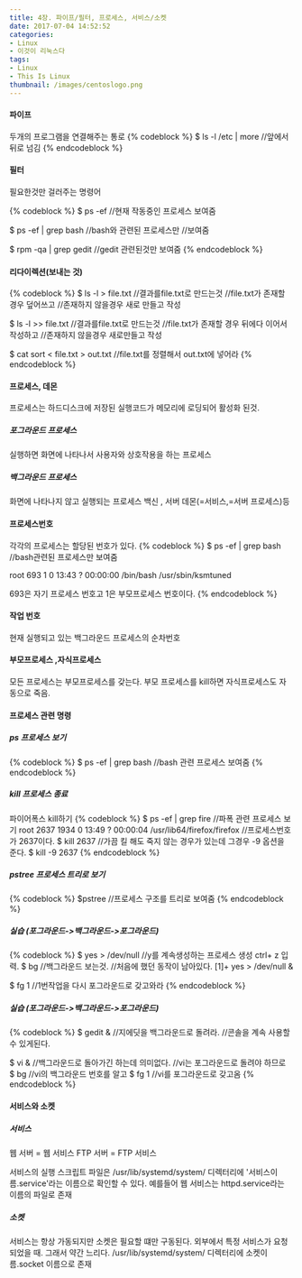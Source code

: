 ```yaml
---
title: 4장. 파이프/필터, 프로세스, 서비스/소켓
date: 2017-07-04 14:52:52
categories:
- Linux
- 이것이 리눅스다
tags:
- Linux
- This Is Linux
thumbnail: /images/centoslogo.png
---
```

#### 파이프
두개의 프로그램을 연결해주는 통로
{% codeblock %}
$ ls -l /etc | more   //앞에서 뒤로 넘김
{% endcodeblock %}

#### 필터
필요한것만 걸러주는 명령어

{% codeblock %}
$ ps -ef //현재 작동중인 프로세스 보여줌

$ ps -ef | grep bash    //bash와 관련된 프로세스만
                      //보여줌

$ rpm -qa | grep gedit  //gedit 관련된것만 보여줌
{% endcodeblock %}

#### 리다이렉션(보내는 것)
{% codeblock %}
$ ls -l > file.txt //결과를file.txt로 만드는것
              //file.txt가 존재할 경우 덮어쓰고
              //존재하지 않을경우 새로 만들고 작성

$ ls -l >> file.txt //결과를file.txt로 만드는것
                    //file.txt가 존재할 경우 뒤에다 이어서 작성하고
                    //존재하지 않을경우 새로만들고 작성

$ cat sort < file.txt > out.txt //file.txt를 정렬해서 out.txt에 넣어라
{% endcodeblock %}

#### 프로세스, 데몬
프로세스는 하드디스크에 저장된 실행코드가 메모리에 로딩되어 활성화 된것.

##### 포그라운드 프로세스
실행하면 화면에 나타나서 사용자와 상호작용을 하는 프로세스

##### 백그라운드 프로세스
화면에 나타나지 않고 실행되는 프로세스
백신 , 서버 데몬(=서비스,=서버 프로세스)등

#### 프로세스번호
각각의 프로세스는 할당된 번호가 있다.
{% codeblock %}
$ ps -ef | grep bash    //bash관련된 프로세스만 보여줌

root       693     1  0 13:43 ?        00:00:00 /bin/bash /usr/sbin/ksmtuned

693은 자기 프로세스 번호고 1은 부모프로세스 번호이다.
{% endcodeblock %}

#### 작업 번호
현재 실행되고 있는 백그라운드 프로세스의 순차번호

#### 부모프로세스 ,자식프로세스
모든 프로세스는 부모프로세스를 갖는다.
부모 프로세스를 kill하면 자식프로세스도 자동으로 죽음.

#### 프로세스 관련 명령

##### ps 프로세스 보기
{% codeblock %}
$ ps -ef | grep bash  //bash 관련 프로세스 보여줌
{% endcodeblock %}

##### kill 프로세스 종료
파이어폭스 kill하기
{% codeblock %}
$ ps -ef | grep fire  //파폭 관련 프로세스 보기
root      2637  1934  0 13:49 ?        00:00:04 /usr/lib64/firefox/firefox
//프로세스번호가 2637이다.
$ kill 2637
//가끔 킬 해도 죽지 않는 경우가 있는데 그경우 -9 옵션을 준다.
$ kill -9 2637
{% endcodeblock %}

##### pstree 프로세스 트리로 보기
{% codeblock %}
$pstree //프로세스 구조를 트리로 보여줌
{% endcodeblock %}

##### 실습 (포그라운드->백그라운드->포그라운드)

{% codeblock %}
$ yes > /dev/null   //y를 계속생성하는 프로세스 생성
ctrl+ z 입력.
$ bg //백그라운드 보는것.
    //처음에 했던 동작이 남아있다.
[1]+ yes > /dev/null &

$ fg 1    //1번작업을 다시 포그라운드로 갖고와라
{% endcodeblock %}


##### 실습 (포그라운드->백그라운드->포그라운드)

{% codeblock %}
$ gedit & //지에딧을 백그라운드로 돌려라.
        //콘솔을 계속 사용할 수 있게된다.

$ vi &  //백그라운드로 돌아가긴 하는데 의미없다.
        //vi는 포그라운드로 돌려야 하므로  
$ bg    //vi의 백그라운드 번호를 알고
$ fg 1   //vi를 포그라운드로 갖고옴
{% endcodeblock %}
#### 서비스와 소켓

##### 서비스
웹 서버 = 웹 서비스
FTP 서버 = FTP 서비스

서비스의 실행 스크립트 파일은 /usr/lib/systemd/system/ 디렉터리에 '서비스이름.service'라는 이름으로 확인할 수 있다. 예를들어 웹 서비스는 httpd.service라는 이름의 파일로 존재

##### 소켓
서비스는 항상 가동되지만 소켓은 필요할 떄만 구동된다. 외부에서 특정 서비스가 요청되었을 때. 그래서 약간 느리다.
/usr/lib/systemd/system/ 디렉터리에 소켓이름.socket 이름으로 존재
